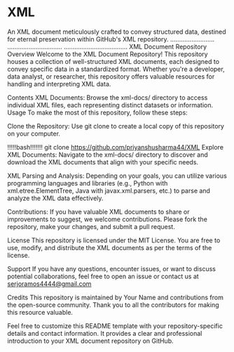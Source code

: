 # XML
 An XML document meticulously crafted to convey structured data, destined for eternal preservation within GitHub's XML repository.
.........................
...............................
....................................
XML Document Repository
Overview
Welcome to the XML Document Repository! This repository houses a collection of well-structured XML documents, each designed to convey specific data in a standardized format. Whether you're a developer, data analyst, or researcher, this repository offers valuable resources for handling and interpreting XML data.

Contents
XML Documents: Browse the xml-docs/ directory to access individual XML files, each representing distinct datasets or information.
Usage
To make the most of this repository, follow these steps:

Clone the Repository: Use git clone to create a local copy of this repository on your computer.

!!!!!bash!!!!!!!
git clone https://github.com/priyanshusharma44/XML
Explore XML Documents: Navigate to the xml-docs/ directory to discover and download the XML documents that align with your specific needs.

XML Parsing and Analysis: Depending on your goals, you can utilize various programming languages and libraries (e.g., Python with xml.etree.ElementTree, Java with javax.xml.parsers, etc.) to parse and analyze the XML data effectively.

Contributions: If you have valuable XML documents to share or improvements to suggest, we welcome contributions. Please fork the repository, make your changes, and submit a pull request.

License
This repository is licensed under the MIT License. You are free to use, modify, and distribute the XML documents as per the terms of the license.

Support
If you have any questions, encounter issues, or want to discuss potential collaborations, feel free to open an issue or contact us at serjoramos4444@gmail.com

Credits
This repository is maintained by Your Name and contributions from the open-source community. Thank you to all the contributors for making this resource valuable.

Feel free to customize this README template with your repository-specific details and contact information. It provides a clear and professional introduction to your XML document repository on GitHub.





